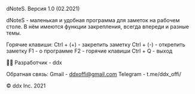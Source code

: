 dNoteS.
Версия 1.0 (02.2021)

dNoteS - маленькая и удобная программа для заметок на рабочем столе. В нём имеются функции закрепления, всегда впереди и разные темы.

Горячие клавиши:
Ctrl + (+) - закрепить заметку
Ctrl + (-) - открепить заметку
F1 - о программе
F2 - горячие клавиши
Ctrl + Q - выход

👨‍💻 Разработчик - ddx

Обратная связь:
Gmail - ddxoffi@gmail.com
Telegram - t.me/ddx_offi/

© ddx Inc. 2021
